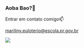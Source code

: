 ### Aoba Bao?👋

Entrar em contato comigo📫

mariliny.euloterio@escola.pr.gov.br

![](https://media.tenor.com/8ySBSgI9EBkAAAAd/cirilo.gif)
